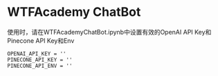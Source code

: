 # WTFAcademy ChatBot

使用时，请在WTFAcademyChatBot.ipynb中设置有效的OpenAI API Key和Pinecone API Key和Env
```
OPENAI_API_KEY = ''
PINECONE_API_KEY = ''
PINECONE_API_ENV = ''
```
